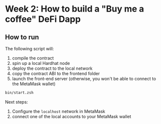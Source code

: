 # Week 2: How to build a "Buy me a coffee" DeFi Dapp

## How to run

The following script will:

1. compile the contract
2. spin up a local Hardhat node
3. deploy the contract to the local network
4. copy the contract ABI to the frontend folder
5. launch the front-end server (otherwise, you won't be able to connect to the MetaMask wallet)

```zsh
bin/start.zsh
```

Next steps:

1. Configure the `localhost` network in MetaMask
2. connect one of the local accounts to your MetaMask wallet
